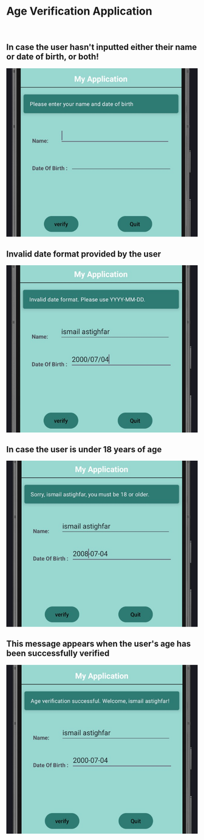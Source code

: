 # Age Verification Application
<br>
<h2> In case the user hasn't inputted either their name or date of birth, or both!</h2>
<img src ="https://github.com/ismailastighfar/Java-Android-Projects/blob/master/TP-Android/captures/ex1-1.jpg"/>
<br>
<h2>Invalid date format provided by the user</h2>
<img src ="https://github.com/ismailastighfar/Java-Android-Projects/blob/master/TP-Android/captures/ex1-3.jpg"/>
<br>
<h2>In case the user is under 18 years of age</h2>
<img src ="https://github.com/ismailastighfar/Java-Android-Projects/blob/master/TP-Android/captures/ex1-4.jpg"/>

<br>
<h2>This message appears when the user's age has been successfully verified</h2>
<img src ="https://github.com/ismailastighfar/Java-Android-Projects/blob/master/TP-Android/captures/ex1-5.jpg"/>
